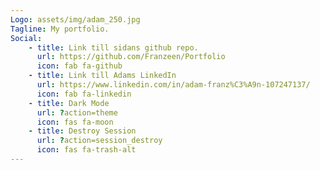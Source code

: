 ```yaml
---
Logo: assets/img/adam_250.jpg
Tagline: My portfolio.
Social:
    - title: Link till sidans github repo.
      url: https://github.com/Franzeen/Portfolio
      icon: fab fa-github
    - title: Link till Adams LinkedIn
      url: https://www.linkedin.com/in/adam-franz%C3%A9n-107247137/
      icon: fab fa-linkedin
    - title: Dark Mode
      url: ?action=theme
      icon: fas fa-moon
    - title: Destroy Session
      url: ?action=session_destroy
      icon: fas fa-trash-alt
---
```

